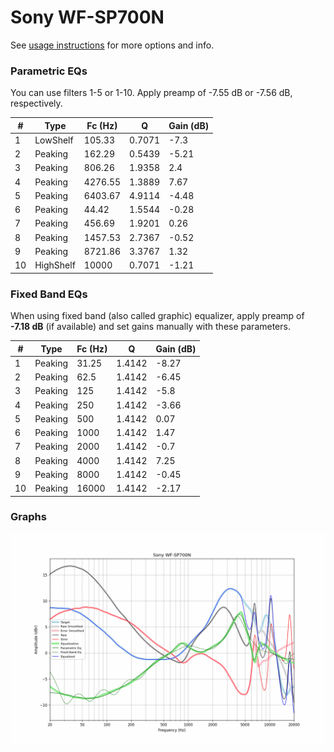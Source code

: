 # Sony WF-SP700N
See [usage instructions](https://github.com/jaakkopasanen/AutoEq#usage) for more options and info.

### Parametric EQs
You can use filters 1-5 or 1-10. Apply preamp of -7.55 dB or -7.56 dB, respectively.

|   # | Type      |   Fc (Hz) |      Q |   Gain (dB) |
|-----|-----------|-----------|--------|-------------|
|   1 | LowShelf  |    105.33 | 0.7071 |       -7.3  |
|   2 | Peaking   |    162.29 | 0.5439 |       -5.21 |
|   3 | Peaking   |    806.26 | 1.9358 |        2.4  |
|   4 | Peaking   |   4276.55 | 1.3889 |        7.67 |
|   5 | Peaking   |   6403.67 | 4.9114 |       -4.48 |
|   6 | Peaking   |     44.42 | 1.5544 |       -0.28 |
|   7 | Peaking   |    456.69 | 1.9201 |        0.26 |
|   8 | Peaking   |   1457.53 | 2.7367 |       -0.52 |
|   9 | Peaking   |   8721.86 | 3.3767 |        1.32 |
|  10 | HighShelf |  10000    | 0.7071 |       -1.21 |

### Fixed Band EQs
When using fixed band (also called graphic) equalizer, apply preamp of **-7.18 dB** (if available) and set gains manually with these parameters.

|   # | Type    |   Fc (Hz) |      Q |   Gain (dB) |
|-----|---------|-----------|--------|-------------|
|   1 | Peaking |     31.25 | 1.4142 |       -8.27 |
|   2 | Peaking |     62.5  | 1.4142 |       -6.45 |
|   3 | Peaking |    125    | 1.4142 |       -5.8  |
|   4 | Peaking |    250    | 1.4142 |       -3.66 |
|   5 | Peaking |    500    | 1.4142 |        0.07 |
|   6 | Peaking |   1000    | 1.4142 |        1.47 |
|   7 | Peaking |   2000    | 1.4142 |       -0.7  |
|   8 | Peaking |   4000    | 1.4142 |        7.25 |
|   9 | Peaking |   8000    | 1.4142 |       -0.45 |
|  10 | Peaking |  16000    | 1.4142 |       -2.17 |

### Graphs
![](./Sony%20WF-SP700N.png)
